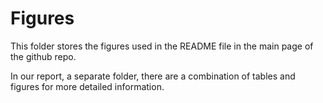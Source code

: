 # Figures

This folder stores the figures used in the README file in the main page of the github repo. 

In our report, a separate folder, there are a combination of tables and figures for more detailed information.
